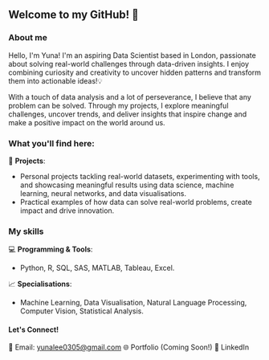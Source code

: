 ## Welcome to my GitHub! 👋

### About me

Hello, I'm Yuna! I'm an aspiring Data Scientist based in London, passionate about solving real-world challenges through data-driven insights. I enjoy combining curiosity and creativity to uncover hidden patterns and transform them into actionable ideas!💡

With a touch of data analysis and a lot of perseverance, I believe that any problem can be solved. Through my projects, I explore meaningful challenges, uncover trends, and deliver insights that inspire change and make a positive impact on the world around us. 

### What you'll find here:

🚀 **Projects**:
- Personal projects tackling real-world datasets, experimenting with tools, and showcasing meaningful results using data science, machine learning, neural networks, and data visualisations. 
- Practical examples of how data can solve real-world problems, create impact and drive innovation.

### My skills
💻 **Programming & Tools**: 
- Python, R, SQL, SAS, MATLAB, Tableau, Excel. 

📈 **Specialisations**: 
- Machine Learning, Data Visualisation, Natural Language Processing, Computer Vision, Statistical Analysis. 

#### Let's Connect!

📧 Email: yunalee0305@gmail.com
🌐 Portfolio (Coming Soon!)
💼 LinkedIn

<!--
**lyna0305/lyna0305** is a ✨ _special_ ✨ repository because its `README.md` (this file) appears on your GitHub profile.

-->
